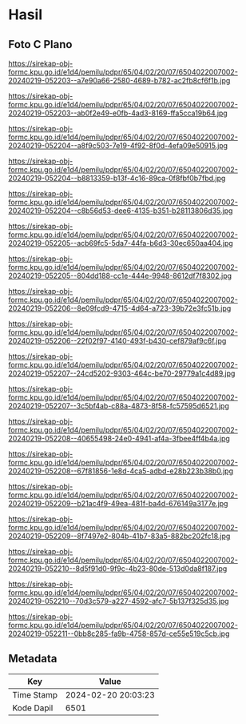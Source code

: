 # Hasil

## Foto C Plano

https://sirekap-obj-formc.kpu.go.id/e1d4/pemilu/pdpr/65/04/02/20/07/6504022007002-20240219-052203--a7e90a66-2580-4689-b782-ac2fb8cf6f1b.jpg

https://sirekap-obj-formc.kpu.go.id/e1d4/pemilu/pdpr/65/04/02/20/07/6504022007002-20240219-052203--ab0f2e49-e0fb-4ad3-8169-ffa5cca19b64.jpg

https://sirekap-obj-formc.kpu.go.id/e1d4/pemilu/pdpr/65/04/02/20/07/6504022007002-20240219-052204--a8f9c503-7e19-4f92-8f0d-4efa09e50915.jpg

https://sirekap-obj-formc.kpu.go.id/e1d4/pemilu/pdpr/65/04/02/20/07/6504022007002-20240219-052204--b8813359-b13f-4c16-89ca-0f8fbf0b7fbd.jpg

https://sirekap-obj-formc.kpu.go.id/e1d4/pemilu/pdpr/65/04/02/20/07/6504022007002-20240219-052204--c8b56d53-dee6-4135-b351-b28113806d35.jpg

https://sirekap-obj-formc.kpu.go.id/e1d4/pemilu/pdpr/65/04/02/20/07/6504022007002-20240219-052205--acb69fc5-5da7-44fa-b6d3-30ec650aa404.jpg

https://sirekap-obj-formc.kpu.go.id/e1d4/pemilu/pdpr/65/04/02/20/07/6504022007002-20240219-052205--804dd188-cc1e-444e-9948-8612df7f8302.jpg

https://sirekap-obj-formc.kpu.go.id/e1d4/pemilu/pdpr/65/04/02/20/07/6504022007002-20240219-052206--8e09fcd9-4715-4d64-a723-39b72e3fc51b.jpg

https://sirekap-obj-formc.kpu.go.id/e1d4/pemilu/pdpr/65/04/02/20/07/6504022007002-20240219-052206--22f02f97-4140-493f-b430-cef879af9c6f.jpg

https://sirekap-obj-formc.kpu.go.id/e1d4/pemilu/pdpr/65/04/02/20/07/6504022007002-20240219-052207--24cd5202-9303-464c-be70-29779a1c4d89.jpg

https://sirekap-obj-formc.kpu.go.id/e1d4/pemilu/pdpr/65/04/02/20/07/6504022007002-20240219-052207--3c5bf4ab-c88a-4873-8f58-fc57595d6521.jpg

https://sirekap-obj-formc.kpu.go.id/e1d4/pemilu/pdpr/65/04/02/20/07/6504022007002-20240219-052208--40655498-24e0-4941-af4a-3fbee4ff4b4a.jpg

https://sirekap-obj-formc.kpu.go.id/e1d4/pemilu/pdpr/65/04/02/20/07/6504022007002-20240219-052208--67f81856-1e8d-4ca5-adbd-e28b223b38b0.jpg

https://sirekap-obj-formc.kpu.go.id/e1d4/pemilu/pdpr/65/04/02/20/07/6504022007002-20240219-052209--b21ac4f9-49ea-481f-ba4d-676149a3177e.jpg

https://sirekap-obj-formc.kpu.go.id/e1d4/pemilu/pdpr/65/04/02/20/07/6504022007002-20240219-052209--8f7497e2-804b-41b7-83a5-882bc202fc18.jpg

https://sirekap-obj-formc.kpu.go.id/e1d4/pemilu/pdpr/65/04/02/20/07/6504022007002-20240219-052210--8d5f91d0-9f9c-4b23-80de-513d0da8f187.jpg

https://sirekap-obj-formc.kpu.go.id/e1d4/pemilu/pdpr/65/04/02/20/07/6504022007002-20240219-052210--70d3c579-a227-4592-afc7-5b137f325d35.jpg

https://sirekap-obj-formc.kpu.go.id/e1d4/pemilu/pdpr/65/04/02/20/07/6504022007002-20240219-052211--0bb8c285-fa9b-4758-857d-ce55e519c5cb.jpg


## Metadata

| Key        | Value               |
| ---------- | ------------------- |
| Time Stamp | 2024-02-20 20:03:23 |
| Kode Dapil | 6501                |



